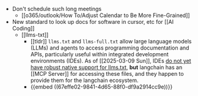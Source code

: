 - Don't schedule such long meetings
	- [[o365/outlook/How To/Adjust Calendar to Be More Fine-Grained]]
- New standard to look up docs for software in cursor, etc for [[AI Coding]]
	- [[llms-txt]]
		- [[tldr]] `llms.txt` and `llms-full.txt` allow large language models (LLMs) and agents to access programming documentation and APIs, particularly useful within integrated development environments (IDEs). As of [[2025-03-09 Sun]], IDEs [do not yet have robust native support for llms.txt](https://x.com/jeremyphoward/status/1902109312216129905?t=1eHFv2vdNdAckajnug0_Vw&s=19), **but** langchain has an [[MCP Server]] for accessing these files, and they happen to provide them for the langchain ecosystem.
		- {{embed ((67effe02-9841-4d65-88f0-df9a2914cc9e))}}